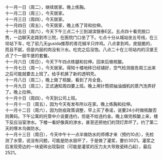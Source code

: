 
十一月一日（周二），继续居家。晚上练胸。</br>
十一月二日（周三），今天居家。</br>
十一月三日（周四），今天居家。</br>
十一月四日（周五），今天居家，晚上练了背和拉伸。</br>
十一月五日（周六），今天下午三点二十三到湖滨银泰E区。五点四十看完脱口秀，一边聊天走路到市三院，在医院门口坐了下。七点十分从城站坐五号线，在三坝站下车，吃了前几天gusida推荐的青花椒半只炸鸡。八点拿到鸡，皮挺脆的，而且不腻，但是内层的肉没有汁水。吃完之后没饱。八点二十在三坝站内的汉堡王点了个一层牛堡的套餐。</br>
十一月六日（周日），今天下午四点练腿和拉伸。回来后做核酸。</br>
十一月七日（周一），今天居家。得知十楼地砖已经铺好，空气检测报告周三出来之后可能就要去上班了。给手机换了新的透明壳。</br>
十一月八日（周二），晚上做了核酸，看到了月全食。</br>
十一月九日（周三），正式通知周四要上班。晚上用针筒把抽油烟机的蒸汽洗弄好了。晚上拉伸。</br>
十一月十日（周四），今天到公司上班。</br>
十一月十一日（周五），因为今天有发布所以在家。晚上练胸和拉伸。</br>
十一月十二日（周六），因为防疫政策调整，早上买了泰诺，说要24小时做核酸否则黄码。下午公寓的托管中介说要违约，但是不给违约金。晚上做完核酸上来，楼下反应浴室渗水。下楼一看好像真的渗水，甚至还把他们的顶灯弄坏了。约了第二天的啄木鸟做防水。</br>
十一月十三日（周日），今天中午十一点半做防水的师傅才来（预约10点），先检测了水管，说没有问题，可能是防水层坏了，于是做了灌浆，要价3021。灌浆之后发现旁边的一块瓷砖出现裂纹（可能是灌浆的压力太大导致瓷砖凸起），最后2521。</br>
